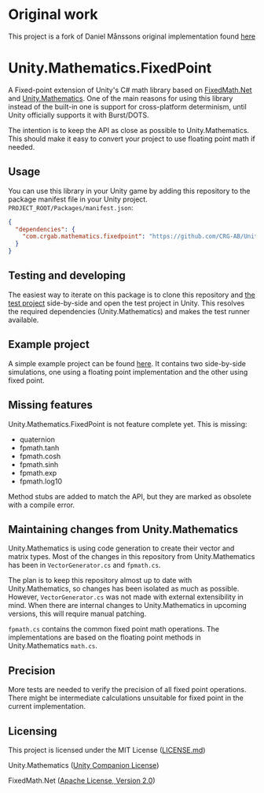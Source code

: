 # Original work

This project is a fork of Daniel Månssons original implementation found [here](https://github.com/danielmansson/Unity.Mathematics.FixedPoint)

# Unity.Mathematics.FixedPoint

A Fixed-point extension of Unity's C# math library based on [FixedMath.Net](https://github.com/asik/FixedMath.Net) and [Unity.Mathematics](https://github.com/Unity-Technologies/Unity.Mathematics). One of the main reasons for using this library instead of the built-in one is support for cross-platform determinism, until Unity officially supports it with Burst/DOTS. 

The intention is to keep the API as close as possible to Unity.Mathematics. This should make it easy to convert your project to use floating point math if needed.

## Usage

You can use this library in your Unity game by adding this repository to the package manifest file in your Unity project. `PROJECT_ROOT/Packages/manifest.json`:

```json
{
  "dependencies": {
    "com.crgab.mathematics.fixedpoint": "https://github.com/CRG-AB/Unity.Mathematics.FixedPoint.git"
  }
}
```

## Testing and developing

The easiest way to iterate on this package is to clone this repository and [the test project](https://github.com/danielmansson/Unity.Mathematics.FixedPoint.TestProject) side-by-side and open the test project in Unity. This resolves the required dependencies (Unity.Mathematics) and makes the test runner available.

## Example project

A simple example project can be found [here](https://github.com/danielmansson/Unity.Mathematics.FixedPoint.Example). It contains two side-by-side simulations, one using a floating point implementation and the other using fixed point.

## Missing features

Unity.Mathematics.FixedPoint is not feature complete yet. This is missing:

- quaternion
- fpmath.tanh
- fpmath.cosh
- fpmath.sinh
- fpmath.exp
- fpmath.log10

Method stubs are added to match the API, but they are marked as obsolete with a compile error.

## Maintaining changes from Unity.Mathematics

Unity.Mathematics is using code generation to create their vector and matrix types. Most of the changes in this repository from Unity.Mathematics has been in `VectorGenerator.cs` and `fpmath.cs`.

The plan is to keep this repository almost up to date with Unity.Mathematics, so changes has been isolated as much as possible. However, `VectorGenerator.cs` was not made with external extensibility in mind. When there are internal changes to Unity.Mathematics in upcoming versions, this will require manual patching.

`fpmath.cs` contains the common fixed point math operations. The implementations are based on the floating point methods in Unity.Mathematics `math.cs`.

## Precision

More tests are needed to verify the precision of all fixed point operations. There might be intermediate calculations unsuitable for fixed point in the current implementation.

## Licensing

This project is licensed under the MIT License ([LICENSE.md](LICENSE.md))

Unity.Mathematics ([Unity Companion License](https://github.com/Unity-Technologies/Unity.Mathematics/blob/master/LICENSE.md))

FixedMath.Net ([Apache License, Version 2.0](Unity.Mathematics.FixedPoint/fp/LICENSE.txt))

